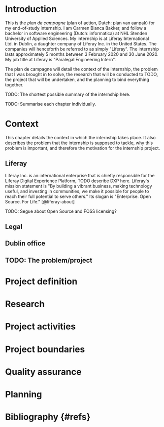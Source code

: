 # Introduction

This is the *plan de campagne* (plan of action, Dutch: plan van aanpak)
for my end-of-study internship. I am Carmen Bianca Bakker, and follow a
bachelor in software engineering (Dutch: informatica) at NHL Stenden
University of Applied Sciences. My internship is at Liferay
International Ltd. in Dublin, a daughter company of Liferay Inc. in the
United States. The companies will henceforth be referred to as simply
"Liferay". The internship lasts approximately 5 months between 3
February 2020 and 30 June 2020. My job title at Liferay is "Paralegal
Engineering Intern".

The plan de campagne will detail the context of the internship, the
problem that I was brought in to solve, the research that will be
conducted to TODO, the project that will be undertaken, and the planning
to bind everything together.

TODO: The shortest possible summary of the internship here.

TODO: Summarise each chapter individually.

# Context

This chapter details the context in which the internship takes place. It
also describes the problem that the internship is supposed to tackle,
why this problem is important, and therefore the motivation for the
internship project.

## Liferay

Liferay Inc. is an international enterprise that is chiefly responsible
for the Liferay Digital Experience Platform, TODO describe DXP here.
Liferay's mission statement is "By building a vibrant business, making
technology useful, and investing in communities, we make it possible for
people to reach their full potential to serve others." Its slogan is
"Enterprise. Open Source. For Life." [@liferay-about]

TODO: Segue about Open Source and FOSS licensing?

## Legal

## Dublin office

## TODO: The problem/project

# Project definition

# Research

# Project activities

# Project boundaries

# Quality assurance

# Planning

# Bibliography {#refs}

